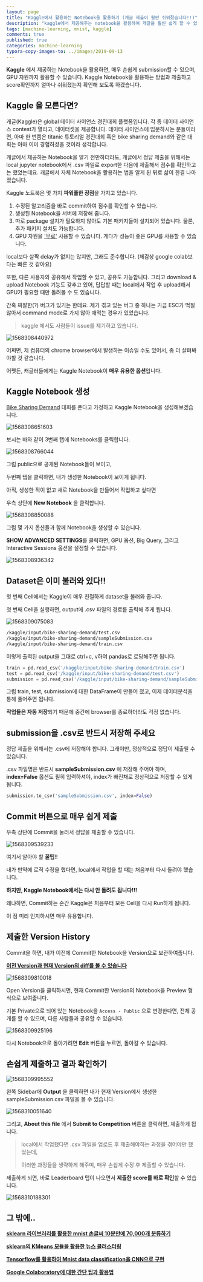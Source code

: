 ```yaml
---
layout: page
title: "Kaggle에서 활용하는 Notebook을 활용하기 (캐글 제출이 훨씬 쉬워졌습니다!!)"
description: "kaggle에서 제공해주는 notebook을 활용하여 캐글을 훨씬 쉽게 할 수 있는 방법에 대하여 알아보겠습니다."
tags: [machine-learning, mnist, kaggle]
comments: true
published: true
categories: machine-learning
typora-copy-images-to: ../images/2019-09-13
---
```




**Kaggle** 에서 제공하는 Notebook을 활용하면, 매우 손쉽게 submission할 수 있으며, GPU 자원까지 활용할 수 있습니다. Kaggle Notebook을 활용하는 방법과 제출하고 score확인까지 얼마나 쉬워졌는지 확인해 보도록 하겠습니다.



## Kaggle 을 모른다면?

캐글(Kaggle)은 global 데이터 사이언스 경진대회 플랫폼입니다. 각 종 데이터 사이언스 contest가 열리고, 데이터셋을 제공합니다. 데이터 사이언스에 입문하시는 분들이라면, 아마 한 번쯤은 titanic 튜토리얼 경진대회 혹은 bike sharing demand와 같은 대회는 아마 이미 경험하셨을 것이라 생각합니다.

캐글에서 제공하는 Notebook을 알기 전만하더라도, 캐글에서 정답 제출을 위해서는 local jupyter notebook에서 .csv 파일로 export한 다음에 제출해서 점수를 확인하고는 했었는데요. 캐글에서 자체 Notebook을 활용하는 법을 알게 된 뒤로 삶이 한결 나아졌습니다.

Kaggle 노트북은 몇 가지 **파워풀한 장점**을 가지고 있습니다.

1. 수정된 알고리즘을 바로 commit하여 점수를 확인할 수 있습니다.
2. 생성된 Notebook을 서버에 저장해 줍니다.
3. 따로 package 설치가 필요하지 않아도 기본 패키지들이 설치되어 있습니다. 물론, 추가 패키지 설치도 가능합니다.
4. GPU 자원을 <u>'무료'</u> 사용할 수 있습니다. 게다가 성능이 좋은 GPU를 사용할 수 있습니다.



local보다 살짝 delay가 없지는 않지만, 그래도 준수합니다. (체감상 google colab보다는 빠른 것 같아요)

또한, 다른 사용자와 공유해서 작업할 수 있고, 공유도 가능합니다. 그리고 download & upload Notebook 기능도 갖추고 있어, 답답할 때는 local에서 작업 후 upload해서 GPU가 필요할 때만 돌려볼 수 도 있습니다.

간혹 짜잘한(?) 버그가 있기는 한데요..제가 겪고 있는 버그 중 하나는 가끔 ESC가 먹질 않아서 command mode로 가지 않아 애먹는 경우가 있었습니다.



>  kaggle 에서도 사람들이 issue를 제기하고 있습니다.

![1568308440972](../images/2019-09-13/1568308440972.png)



어쩌면, 제 컴퓨터의 chrome browser에서 발생하는 이슈일 수도 있어서, 좀 더 살펴봐야할 것 같습니다.

어쨋든, 캐글러들에게는 Kaggle Notebook이 **매우 유용한 옵션**입니다.



## Kaggle Notebook 생성



[Bike Sharing Demand](https://www.kaggle.com/c/bike-sharing-demand) 대회를 푼다고 가정하고 Kaggle Notebook을 생성해보겠습니다.

![1568308651603](../images/2019-09-13/1568308651603.png)



보시는 바와 같이 3번째 탭에 Notebooks를 클릭합니다.



![1568308766044](../images/2019-09-13/1568308766044.png)



그럼 public으로 공개된 Notebook들이 보이고,

두번째 탭을 클릭하면, 내가 생성한 Notebook이 보이게 됩니다.

아직, 생성한 적이 없고 새로 Notebook을 만들어서 작업하고 싶다면

우측 상단에 **New Notebook** 을 클릭합니다.

![1568308850088](../images/2019-09-13/1568308850088.png)



그럼 몇 가지 옵션들과 함께 Notebook을 생성할 수 있습니다.

**SHOW ADVANCED SETTINGS**를 클릭하면, GPU 옵션, Big Query, 그리고 Interactive Sessions 옵션을 설정할 수 있습니다.



![1568308936342](../images/2019-09-13/1568308936342.png)



## Dataset은 이미 불러와 있다!!



첫 번째 Cell에서는 Kaggle이 매우 친절하게 dataset을 불러와 줍니다.

첫 번째 Cell을 실행하면, output에 .csv 파일의 경로를 출력해 주게 됩니다.



![1568309075083](../images/2019-09-13/1568309075083.png)



```bash
/kaggle/input/bike-sharing-demand/test.csv
/kaggle/input/bike-sharing-demand/sampleSubmission.csv
/kaggle/input/bike-sharing-demand/train.csv
```



이렇게 출력된 output을 그대로 ctrl+c, v하여 pandas로 로딩해주면 됩니다.



```python
train = pd.read_csv('/kaggle/input/bike-sharing-demand/train.csv')
test = pd.read_csv('/kaggle/input/bike-sharing-demand/test.csv')
submission = pd.read_csv('/kaggle/input/bike-sharing-demand/sampleSubmission.csv')
```



그럼 train, test, submission에 대한 DataFrame이 만들어 졌고, 이제 데이터분석을 통해 풀어주면 됩니다.

**작업들은 자동 저장**되기 때문에 중간에 browser를 종료하더라도 걱정 없습니다.



## submission을 .csv로 반드시 저장해 주세요



정답 제출을 위해서는 .csv에 저장해야 합니다. 그래야만, 정상적으로 정답이 제출될 수 있습니다.

.csv 파일명은 반드시 **sampleSubmission.csv** 에 저장해 주어야 하며, **index=False** 옵션도 필히 입력하셔야, index가 빠진채로 정상적으로 저장할 수 있게 됩니다.



```python
submission.to_csv('sampleSubmission.csv', index=False)
```



## Commit 버튼으로 매우 쉽게 제출



우측 상단에 Commit을 눌러서 정답을 제출할 수 있습니다.



![1568309539233](../images/2019-09-13/1568309539233.png)



여기서 알아야 할 **꿀팁**!!

내가 만약에 로직 수정을 했다면, local에서 작업을 할 때는 처음부터 다시 돌려야 했습니다.

**하지만, Kaggle Notebook에서는 다시 안 돌려도 됩니다!!!**

왜냐하면, Commit하는 순간 Kaggle은 처음부터 모든 Cell을 다시 Run하게 됩니다.

이 점 미리 인지하시면 매우 유용합니다.



## 제출한 Version History

Commit을 하면, 내가 이전에 Commit한 Notebook을 Version으로 보관하여줍니다.

**<u>이전 Version과 현재 Version의 diff를 볼 수 있습니다</u>**



![1568309810018](../images/2019-09-13/1568309810018.png)



Open Version을 클릭하시면, 현재 Commit한 Version의 Notebook을 Preview 형식으로 보여줍니다.

기본 Private으로 되어 있는 Notebook을 ```Access - Public``` 으로 변경한다면, 전체 공개를 할 수 있으며, 다른 사람들과 공유할 수 있습니다.

![1568309925196](../images/2019-09-13/1568309925196.png)



다시 Notebook으로 돌아가려면 **Edit** 버튼을 누르면, 돌아갈 수 있습니다.



## 손쉽게 제출하고 결과 확인하기



![1568309995552](../images/2019-09-13/1568309995552.png)



왼쪽 Sidebar에 **Output** 을 클릭하면 내가 현재 Version에서 생성한 sampleSubmission.csv 파일을 볼 수 있습니다.



![1568310051640](../images/2019-09-13/1568310051640.png)



그리고, **About this file** 에서 **Submit to Competition** 버튼을 클릭하면, 제출하게 됩니다.



> local에서 작업했다면 .csv 파일을 업로드 후 제출해야하는 과정을 겪어야만 했었는데, 
>
> 이러한 과정들을 생략하게 해주며, 매우 손쉽게 수정 후 제출할 수 있습니다.



제출하게 되면, 바로 Leaderboard 탭이 나오면서 **제출한 score를 바로 확인**할 수 있습니다.



![1568310188301](../images/2019-09-13/1568310188301.png)



## 그 밖에..

[**sklearn 라이브러리를 활용한 mnist 손글씨 10분만에 70,000개 분류하기**](https://teddylee777.github.io/machine-learning/sklearn으로-mnist-손글씨분류하기)

[**sklearn의 KMeans 모듈을 활용한 뉴스 클러스터링**](https://teddylee777.github.io/machine-learning/sklearn-kmeans-활용한-뉴스기사-클러스터링)

[**Tensorflow를 활용하여 Mnist data classification을 CNN으로 구현**](https://teddylee777.github.io/machine-learning/Mnist-Classification을-tensorflow로-구현하기)

[**Google Colaboratory에 대한 간단 팁과 활용법**](https://teddylee777.github.io/machine-learning/Google-colab으로-GPU-부스트받아-machine-learning-학습하기)

